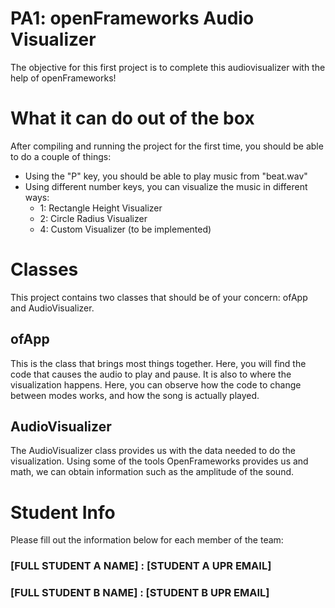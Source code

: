 # PA1: openFrameworks Audio Visualizer
The objective for this first project is to complete this audiovisualizer with the help of openFrameworks!

# What it can do out of the box
After compiling and running the project for the first time, you should be able to do a couple of things:

- Using the "P" key, you should be able to play music from "beat.wav" 
- Using different number keys, you can visualize the music in different ways:
    - 1: Rectangle Height Visualizer
    - 2: Circle Radius Visualizer
    - 4: Custom Visualizer (to be implemented)

# Classes
This project contains two classes that should be of your concern: ofApp and AudioVisualizer.

## ofApp
This is the class that brings most things together. Here, you will find the code that causes the audio to play and pause. It is also to where the visualization happens. Here, you can observe how the code to change between modes works, and how the song is actually played. 

## AudioVisualizer
The AudioVisualizer class provides us with the data needed to do the visualization. Using some of the tools OpenFrameworks provides us and math, we can obtain information such as the amplitude of the sound. 

# Student Info

Please fill out the information below for each member of the team:

### [FULL STUDENT A NAME] : [STUDENT A UPR EMAIL]

### [FULL STUDENT B NAME] : [STUDENT B UPR EMAIL]
